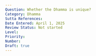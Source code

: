 ```yaml
---
Question: Whether the Dhamma is unique?
Category: Dhamma
Sutta References:
Date Entered: April 1, 2025
Review Status: Not started
Level: 
Priority: 
Number: 
Draft: true
---
```

